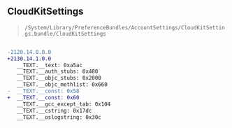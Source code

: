 ## CloudKitSettings

> `/System/Library/PreferenceBundles/AccountSettings/CloudKitSettings.bundle/CloudKitSettings`

```diff

-2120.14.0.0.0
+2130.14.1.0.0
   __TEXT.__text: 0xa5ac
   __TEXT.__auth_stubs: 0x480
   __TEXT.__objc_stubs: 0x2000
   __TEXT.__objc_methlist: 0x660
-  __TEXT.__const: 0x58
+  __TEXT.__const: 0x60
   __TEXT.__gcc_except_tab: 0x104
   __TEXT.__cstring: 0x17dc
   __TEXT.__oslogstring: 0x30c

```
